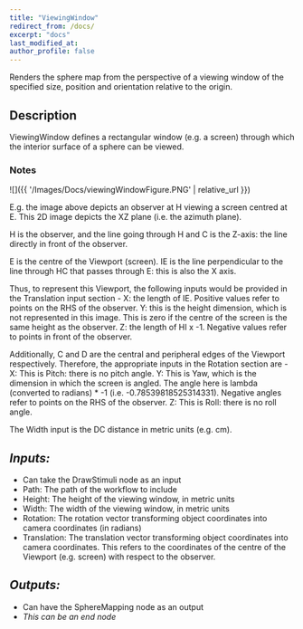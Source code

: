 ```yaml
---
title: "ViewingWindow"
redirect_from: /docs/
excerpt: "docs"
last_modified_at: 
author_profile: false
---
```


Renders the sphere map from the perspective of a viewing window of the specified size, position and orientation relative to the origin.

## Description
ViewingWindow defines a rectangular window (e.g. a screen) through which the interior surface of a sphere can be viewed.

### Notes

![]({{ '/Images/Docs/viewingWindowFigure.PNG' | relative_url }})

E.g. the image above depicts an observer at H viewing a screen centred at E. This 2D image depicts the XZ plane (i.e. the azimuth plane). 

H is the observer, and the line going through H and C is the Z-axis: the line directly in front of the observer.

E is the centre of the Viewport (screen). IE is the line perpendicular to the line through HC that passes through E: this is also the X axis.

Thus, to represent this Viewport, the following inputs would be provided in the Translation input section -
X: the length of IE. Positive values refer to points on the RHS of the observer.
Y: this is the height dimension, which is not represented in this image. This is zero if the centre of the screen is the same height as the observer.
Z: the length of HI x -1. Negative values refer to points in front of the observer.

Additionally, C and D are the central and peripheral edges of the Viewport respectively. Therefore, the appropriate inputs in the Rotation section are -
X: This is Pitch: there is no pitch angle.
Y: This is Yaw, which is the dimension in which the screen is angled. The angle here is lambda (converted to radians) * -1 (i.e. -0.78539818525314331). Negative angles refer to points on the RHS of the observer.
Z: This is Roll: there is no roll angle.

The Width input is the DC distance in metric units (e.g. cm). 

## _Inputs:_ 
* Can take the DrawStimuli node as an input
* Path: The path of the workflow to include
* Height: The height of the viewing window, in metric units
* Width: The width of the viewing window, in metric units
* Rotation: The rotation vector transforming object coordinates into camera coordinates (in radians)
* Translation: The translation vector transforming object coordinates into camera coordinates. This refers to the coordinates of the centre of the Viewport (e.g. screen) with respect to the observer.

## _Outputs:_
* Can have the SphereMapping node as an output
* _This can be an end node_
